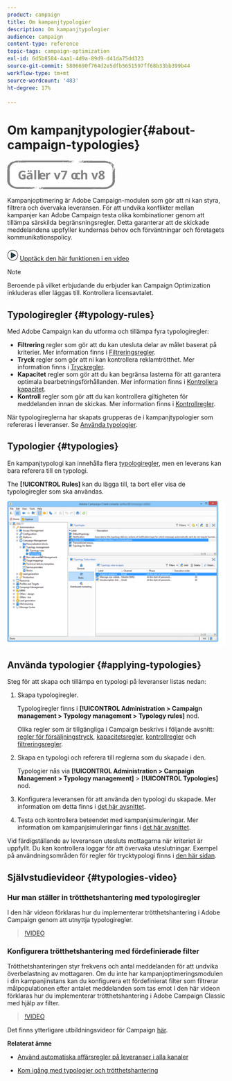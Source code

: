 ```yaml
---
product: campaign
title: Om kampanjtypologier
description: Om kampanjtypologier
audience: campaign
content-type: reference
topic-tags: campaign-optimization
exl-id: 6d5b8584-4aa1-4d9a-89d9-d41da75dd323
source-git-commit: 5806690f764d2e5dfb5651597ff68b33bb399b44
workflow-type: tm+mt
source-wordcount: '483'
ht-degree: 17%

---
```


# Om kampanjtypologier{#about-campaign-typologies}

![](../../assets/common.svg)

Kampanjoptimering är Adobe Campaign-modulen som gör att ni kan styra, filtrera och övervaka leveransen. För att undvika konflikter mellan kampanjer kan Adobe Campaign testa olika kombinationer genom att tillämpa särskilda begränsningsregler. Detta garanterar att de skickade meddelandena uppfyller kundernas behov och förväntningar och företagets kommunikationspolicy.

![](assets/do-not-localize/how-to-video.png) [Upptäck den här funktionen i en video](#typologies-video)

>[!NOTE]
>
>Beroende på vilket erbjudande du erbjuder kan Campaign Optimization inkluderas eller läggas till. Kontrollera licensavtalet.

## Typologiregler {#typology-rules}

Med Adobe Campaign kan du utforma och tillämpa fyra typologiregler:

* **Filtrering** regler som gör att du kan utesluta delar av målet baserat på kriterier. Mer information finns i [Filtreringsregler](filtering-rules.md).
* **Tryck** regler som gör att ni kan kontrollera reklamtrötthet. Mer information finns i [Tryckregler](pressure-rules.md).
* **Kapacitet** regler som gör att du kan begränsa lasterna för att garantera optimala bearbetningsförhållanden. Mer information finns i [Kontrollera kapacitet](consistency-rules.md#controlling-capacity).
* **Kontroll** regler som gör att du kan kontrollera giltigheten för meddelanden innan de skickas. Mer information finns i [Kontrollregler](control-rules.md).

När typologireglerna har skapats grupperas de i kampanjtypologier som refereras i leveranser. Se [Använda typologier](#applying-typologies).

## Typologier {#typologies}

En kampanjtypologi kan innehålla flera [typologiregler](#typology-rules), men en leverans kan bara referera till en typologi.

The **[!UICONTROL Rules]** kan du lägga till, ta bort eller visa de typologiregler som ska användas.

![](assets/campaign_opt_rules_tab.png)

## Använda typologier {#applying-typologies}

Steg för att skapa och tillämpa en typologi på leveranser listas nedan:

1. Skapa typologiregler.

   Typologiregler finns i **[!UICONTROL Administration > Campaign management > Typology management > Typology rules]** nod.

   Olika regler som är tillgängliga i Campaign beskrivs i följande avsnitt: [regler för försäljningstryck](pressure-rules.md), [kapacitetsregler](consistency-rules.md#controlling-capacity), [kontrollregler](control-rules.md) och [filtreringsregler](filtering-rules.md).

1. Skapa en typologi och referera till reglerna som du skapade i den.

   Typologier nås via **[!UICONTROL Administration > Campaign Management > Typology management]** > **[!UICONTROL Typologies]** nod.

1. Konfigurera leveransen för att använda den typologi du skapade. Mer information om detta finns i [det här avsnittet](applying-rules.md#applying-a-typology-to-a-delivery).
1. Testa och kontrollera beteendet med kampanjsimuleringar. Mer information om kampanjsimuleringar finns i [det här avsnittet](campaign-simulations.md).

Vid färdigställande av leveransen utesluts mottagarna när kriteriet är uppfyllt. Du kan kontrollera loggar för att övervaka uteslutningar. Exempel på användningsområden för regler för trycktypologi finns i [den här sidan](pressure-rules.md#use-cases-on-pressure-rules).

## Självstudievideor {#typologies-video}

### Hur man ställer in trötthetshantering med typologiregler

I den här videon förklaras hur du implementerar trötthetshantering i Adobe Campaign genom att utnyttja typologiregler.

>[!VIDEO](https://video.tv.adobe.com/v/25090?quality=12)

### Konfigurera trötthetshantering med fördefinierade filter

Trötthetshanteringen styr frekvens och antal meddelanden för att undvika överbelastning av mottagaren. Om du inte har kampanjoptimeringsmodulen i din kampanjinstans kan du konfigurera ett fördefinierat filter som filtrerar målpopulationen efter antalet meddelanden som tas emot I den här videon förklaras hur du implementerar trötthetshantering i Adobe Campaign Classic med hjälp av filter.

>[!VIDEO](https://video.tv.adobe.com/v/25091?quality=12)

Det finns ytterligare utbildningsvideor för Campaign [här](https://experienceleague.adobe.com/docs/campaign-classic-learn/tutorials/overview.html?lang=sv).

**Relaterat ämne**

* [Använd automatiska affärsregler på leveranser i alla kanaler](https://helpx.adobe.com/campaign/kb/simplifying-campaign-management-acc.html#Applyautomaticbusinessrulestodeliveriesonanychannel)

* [Kom igång med typologier och trötthetshantering](pressure-rules.md)

